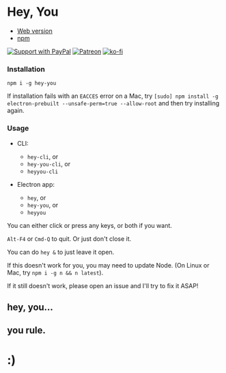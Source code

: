 # Hey, You

* [Web version](https://zacanger.github.io/hey-you/)
* [npm](http://npm.im/hey-you)

[![Support with PayPal](https://img.shields.io/badge/paypal-donate-yellow.png)](https://paypal.me/zacanger) [![Patreon](https://img.shields.io/badge/patreon-donate-yellow.svg)](https://www.patreon.com/zacanger) [![ko-fi](https://img.shields.io/badge/donate-KoFi-yellow.svg)](https://ko-fi.com/U7U2110VB)

### Installation

`npm i -g hey-you`

If installation fails with an `EACCES` error on a Mac, try
`[sudo] npm install -g electron-prebuilt --unsafe-perm=true --allow-root` and
then try installing again.

### Usage

* CLI:
  * `hey-cli`, or
  * `hey-you-cli`, or
  * `heyyou-cli`

* Electron app:
  * `hey`, or
  * `hey-you`, or
  * `heyyou`

You can either click or press any keys, or both if you want.

`Alt-F4` or `Cmd-Q` to quit. Or just don't close it.

You can do `hey &` to just leave it open.

If this doesn't work for you, you may need to update Node.
(On Linux or Mac, try `npm i -g n && n latest`).

If it still doesn't work, please open an issue and I'll try to fix it ASAP!

## hey, you...
## you rule.

# :)
